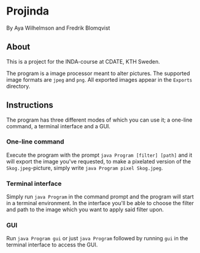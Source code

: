 # Projinda

By Aya Wilhelmson and Fredrik Blomqvist

## About

This is a project for the INDA-course at CDATE, KTH Sweden.

The program is a image processor meant to alter pictures. The supported image formats are `jpeg` and `png`. All exported images appear in the `Exports` directory.

## Instructions

The program has three different modes of which you can use it; a one-line command, a terminal interface and a GUI.

### One-line command

Execute the program with the prompt `java Program [filter] [path]` and it will export the image you've requested, to make a pixelated version of the `Skog.jpeg`-picture, simply write `java Program pixel Skog.jpeg`.

### Terminal interface

Simply run `java Program` in the command prompt and the program will start in a terminal environment. In the interface you'll be able to choose the filter and path to the image which you want to apply said filter upon.

### GUI

Run `java Program gui` or just `java Program` followed by running `gui` in the terminal interface to access the GUI.